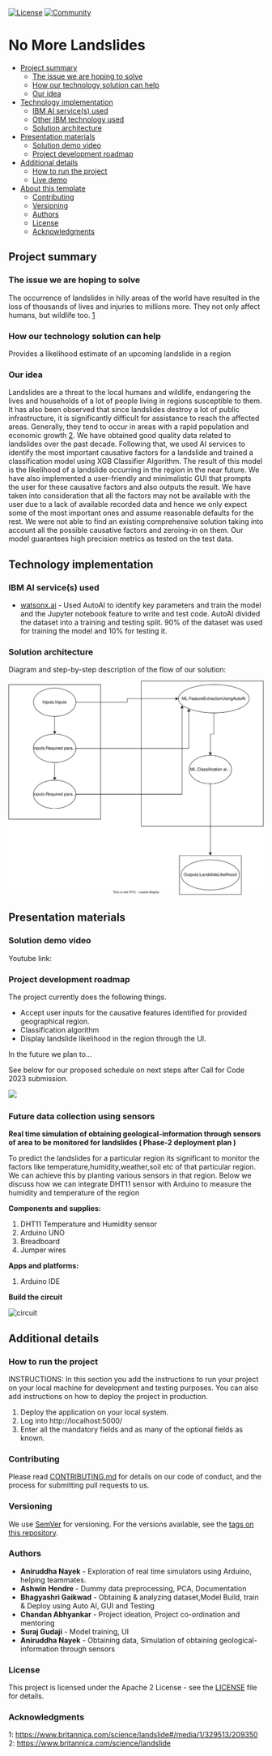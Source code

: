 [![License](https://img.shields.io/badge/License-Apache2-blue.svg)](https://www.apache.org/licenses/LICENSE-2.0) [![Community](https://img.shields.io/badge/Join-Community-blue)](https://developer.ibm.com/callforcode/solutions/projects/get-started/)

# No More Landslides

- [Project summary](#project-summary)
  - [The issue we are hoping to solve](#the-issue-we-are-hoping-to-solve)
  - [How our technology solution can help](#how-our-technology-solution-can-help)
  - [Our idea](#our-idea)
- [Technology implementation](#technology-implementation)
  - [IBM AI service(s) used](#ibm-ai-services-used)
  - [Other IBM technology used](#other-ibm-technology-used)
  - [Solution architecture](#solution-architecture)
- [Presentation materials](#presentation-materials)
  - [Solution demo video](#solution-demo-video)
  - [Project development roadmap](#project-development-roadmap)
- [Additional details](#additional-details)
  - [How to run the project](#how-to-run-the-project)
  - [Live demo](#live-demo)
- [About this template](#about-this-template)
  - [Contributing](#contributing)
  - [Versioning](#versioning)
  - [Authors](#authors)
  - [License](#license)
  - [Acknowledgments](#acknowledgments)


## Project summary

### The issue we are hoping to solve
The occurrence of landslides in hilly areas of the world have resulted in the loss of thousands of lives and injuries to millions more. They not only affect humans, but wildlife too.  [1](#acknowledgments)

### How our technology solution can help

Provides a likelihood estimate of an upcoming landslide in a region

### Our idea
Landslides are a threat to the local humans and wildlife, endangering the lives and households of a lot of people living in regions susceptible to them. It has also been observed that since landslides destroy a lot of public infrastructure, it is significantly difficult for assistance to reach the affected areas. Generally, they tend to occur in areas with a rapid population and economic growth  [2](#acknowledgments). We have obtained good quality data related to landslides over the past decade. Following that, we used AI services to identify the most important causative factors for a landslide and trained a classification model using XGB Classifier Algorithm. The result of this model is the likelihood of a landslide occurring in the region in the near future. We have also implemented a user-friendly and minimalistic GUI that prompts the user for these causative factors and also outputs the result. We have taken into consideration that all the factors may not be available with the user due to a lack of available recorded data and hence we only expect some of the most important ones and assume reasonable defaults for the rest. We were not able to find an existing comprehensive solution taking into account all the possible causative factors and zeroing-in on them. Our model guarantees high precision metrics as tested on the test data.

## Technology implementation

### IBM AI service(s) used




- [watsonx.ai](https://www.ibm.com/products/watsonx-ai) - Used AutoAI to identify key parameters and train the model and the Jupyter notebook feature to write and test code.
AutoAI divided the dataset into a training and testing split. 90% of the dataset was used for training the model and 10% for testing it.


### Solution architecture

Diagram and step-by-step description of the flow of our solution:

![Stages of the application](./docs/design/stages.svg)


## Presentation materials

### Solution demo video

Youtube link: 

### Project development roadmap

The project currently does the following things.

- Accept user inputs for the causative features identified for provided geographical region.
- Classification algorithm
- Display landslide likelihood in the region through the UI.

In the future we plan to...

See below for our proposed schedule on next steps after Call for Code 2023 submission.

![](./docs/design/future.svg)

### Future data collection using sensors
**Real time simulation of obtaining geological-information through sensors of area to be monitored for landslides ( Phase-2 deployment plan )**

To predict the landslides for a particular region its significant to monitor the factors like temperature,humidity,weather,soil etc of
that particular region.
We can achieve this by planting various sensors in that region. Below we discuss how we can integrate DHT11 sensor with Arduino to measure the humidity and temperature of the region

**Components and supplies:**
1. DHT11 Temperature and Humidity sensor
2. Arduino UNO
3. Breadboard
4. Jumper wires

**Apps and platforms:**
1. Arduino IDE

**Build the circuit**

![circuit](https://github.com/AniruddhaNayek/No_more_Landslides/assets/99787465/671bf584-e6e8-49ed-95a9-1759dae11343)

## Additional details

### How to run the project

INSTRUCTIONS: In this section you add the instructions to run your project on your local machine for development and testing purposes. You can also add instructions on how to deploy the project in production.
1. Deploy the application on your local system.
2. Log into http://localhost:5000/
3. Enter all the mandatory fields and as many of the optional fields as known.


### Contributing

Please read [CONTRIBUTING.md](CONTRIBUTING.md) for details on our code of conduct, and the process for submitting pull requests to us.

### Versioning

We use [SemVer](http://semver.org/) for versioning. For the versions available, see the [tags on this repository](https://github.com/no-more-landslides/no-more-landslides/tags).

### Authors

- **Aniruddha Nayek** - Exploration of real time simulators using Arduino, helping teammates.
- **Ashwin Hendre** - Dummy data preprocessing, PCA, Documentation
- **Bhagyashri Gaikwad** - Obtaining & analyzing dataset,Model Build, train & Deploy using Auto AI, GUI and Testing
- **Chandan Abhyankar** - Project ideation, Project co-ordination and mentoring
- **Suraj Gudaji** - Model training, UI
- **Aniruddha Nayek** - Obtaining data, Simulation of obtaining geological-information through sensors

### License

This project is licensed under the Apache 2 License - see the [LICENSE](LICENSE) file for details.

### Acknowledgments

1: https://www.britannica.com/science/landslide#/media/1/329513/209350 
2: https://www.britannica.com/science/landslide

